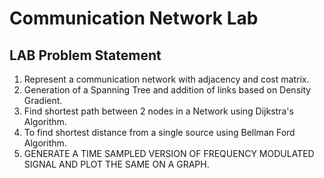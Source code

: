 # Communication Network Lab
## LAB Problem Statement
1. Represent a communication network with adjacency and cost matrix.
2. Generation of a Spanning Tree and addition of links based on Density Gradient.
3. Find shortest path between 2 nodes in a Network using Dijkstra's Algorithm.
4. To find shortest distance from a single source using Bellman Ford Algorithm.
5. GENERATE A TIME SAMPLED VERSION OF FREQUENCY MODULATED SIGNAL AND PLOT THE SAME ON A GRAPH.

